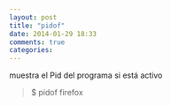 ```yaml
---
layout: post
title: "pidof"
date: 2014-01-29 18:33
comments: true
categories: 
---
```

muestra el Pid del programa si está activo 

>$ pidof firefox

